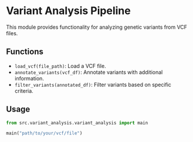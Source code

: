 # Variant Analysis Pipeline

This module provides functionality for analyzing genetic variants from VCF files.

## Functions

- `load_vcf(file_path)`: Load a VCF file.
- `annotate_variants(vcf_df)`: Annotate variants with additional information.
- `filter_variants(annotated_df)`: Filter variants based on specific criteria.

## Usage

```python
from src.variant_analysis.variant_analysis import main

main("path/to/your/vcf/file")
```
